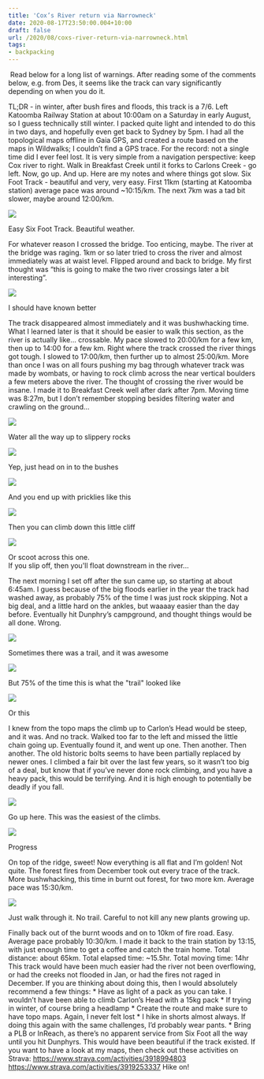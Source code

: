 ```yaml
---
title: 'Cox’s River return via Narrowneck'
date: 2020-08-17T23:50:00.004+10:00
draft: false
url: /2020/08/coxs-river-return-via-narrowneck.html
tags: 
- backpacking
---
```


 Read below for a long list of warnings. After reading some of the comments below, e.g. from Des, it seems like the track can vary significantly depending on when you do it.

TL;DR - in winter, after bush fires and floods, this track is a 7/6. Left Katoomba Railway Station at about 10:00am on a Saturday in early August, so I guess technically still winter. I packed quite light and intended to do this in two days, and hopefully even get back to Sydney by 5pm. I had all the topological maps offline in Gaia GPS, and created a route based on the maps in Wildwalks; I couldn’t find a GPS trace. For the record: not a single time did I ever feel lost. It is very simple from a navigation perspective: keep Cox river to right. Walk in Breakfast Creek until it forks to Carlons Creek - go left. Now, go up. And up. Here are my notes and where things got slow. Six Foot Track - beautiful and very, very easy. First 11km (starting at Katoomba station) average pace was around ~10:15/km. The next 7km was a tad bit slower, maybe around 12:00/km.  

[![](IMG_4975.jpeg)](IMG_4975.jpeg)

Easy Six Foot Track. Beautiful weather.  

  

For whatever reason I crossed the bridge. Too enticing, maybe. The river at the bridge was raging. 1km or so later tried to cross the river and almost immediately was at waist level. Flipped around and back to bridge. My first thought was “this is going to make the two river crossings later a bit interesting”.

  

  

[![](IMG_4977.jpeg)](IMG_4977.jpeg)

I should have known better  

The track disappeared almost immediately and it was bushwhacking time. What I learned later is that it should be easier to walk this section, as the river is actually like… crossable. My pace slowed to 20:00/km for a few km, then up to 14:00 for a few km. Right where the track crossed the river things got tough. I slowed to 17:00/km, then further up to almost 25:00/km. More than once I was on all fours pushing my bag through whatever track was made by wombats, or having to rock climb across the near vertical boulders a few meters above the river. The thought of crossing the river would be insane. I made it to Breakfast Creek well after dark after 7pm. Moving time was 8:27m, but I don’t remember stopping besides filtering water and crawling on the ground…

  

[![](IMG_4980.jpeg)](IMG_4980.jpeg)

Water all the way up to slippery rocks  

  

[![](IMG_4982.jpeg)](IMG_4982.jpeg)

Yep, just head on in to the bushes  

  

[![](IMG_4983.jpeg)](IMG_4983.jpeg)

And you end up with pricklies like this  

  

[![](IMG_4986.jpeg)](IMG_4986.jpeg)

Then you can climb down this little cliff  

  

[![](IMG_4987.jpeg)](IMG_4987.jpeg)

Or scoot across this one.  
If you slip off, then you'll float downstream in the river...  

The next morning I set off after the sun came up, so starting at about 6:45am. I guess because of the big floods earlier in the year the track had washed away, as probably 75% of the time I was just rock skipping. Not a big deal, and a little hard on the ankles, but waaaay easier than the day before. Eventually hit Dunphry’s campground, and thought things would be all done. Wrong.  

[![](IMG_4989.jpeg)](IMG_4989.jpeg)

Sometimes there was a trail, and it was awesome  

  

[![](IMG_4990.jpeg)](IMG_4990.jpeg)

But 75% of the time this is what the "trail" looked like  

  

[![](IMG_4993.jpeg)](IMG_4993.jpeg)

Or this  

  

I knew from the topo maps the climb up to Carlon’s Head would be steep, and it was. And no track. Walked too far to the left and missed the little chain going up. Eventually found it, and went up one. Then another. Then another. The old historic bolts seems to have been partially replaced by newer ones. I climbed a fair bit over the last few years, so it wasn’t too big of a deal, but know that if you’ve never done rock climbing, and you have a heavy pack, this would be terrifying. And it is high enough to potentially be deadly if you fall.  

[![](IMG_4999.jpeg)](IMG_4999.jpeg)

Go up here. This was the easiest of the climbs.  

  

  

[![](IMG_5004.jpeg)](IMG_5004.jpeg)

Progress  

  

On top of the ridge, sweet! Now everything is all flat and I’m golden! Not quite. The forest fires from December took out every trace of the track. More bushwhacking, this time in burnt out forest, for two more km. Average pace was 15:30/km.

  

[![](IMG_5005.jpeg)](IMG_5005.jpeg)

Just walk through it. No trail. Careful to not kill any new plants growing up.  

Finally back out of the burnt woods and on to 10km of fire road. Easy. Average pace probably 10:30/km. I made it back to the train station by 13:15, with just enough time to get a coffee and catch the train home. Total distance: about 65km. Total elapsed time: ~15.5hr. Total moving time: 14hr This track would have been much easier had the river not been overflowing, or had the creeks not flooded in Jan, or had the fires not raged in December. If you are thinking about doing this, then I would absolutely recommend a few things: * Have as light of a pack as you can take. I wouldn’t have been able to climb Carlon’s Head with a 15kg pack * If trying in winter, of course bring a headlamp * Create the route and make sure to have topo maps. Again, I never felt lost * I hike in shorts almost always. If doing this again with the same challenges, I’d probably wear pants. * Bring a PLB or InReach, as there’s no apparent service from Six Foot all the way until you hit Dunphyrs. This would have been beautiful if the track existed. If you want to have a look at my maps, then check out these activities on Strava: https://www.strava.com/activities/3918994803 https://www.strava.com/activities/3919253337 Hike on!
